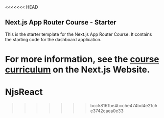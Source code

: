 <<<<<<< HEAD
## Next.js App Router Course - Starter

This is the starter template for the Next.js App Router Course. It contains the starting code for the dashboard application.

For more information, see the [course curriculum](https://nextjs.org/learn) on the Next.js Website.
=======
# NjsReact
>>>>>>> bcc58161be4bcc5e474bd4e21c5e3742caea0e33
